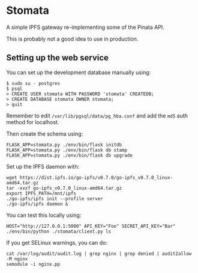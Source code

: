 Stomata
=======

A simple IPFS gateway re-implementing some of the Pinata API.

This is probably not a good idea to use in production.

Setting up the web service
--------------------------

You can set up the development database manually using:

    $ sudo su - postgres
    $ psql
    > CREATE USER stomata WITH PASSWORD 'stomata' CREATEDB;
    > CREATE DATABASE stomata OWNER stomata;
    > quit

Remember to edit `/var/lib/pgsql/data/pg_hba.conf` and add the `md5` auth
method for localhost.

Then create the schema using:

    FLASK_APP=stomata.py ./env/bin/flask initdb
    FLASK_APP=stomata.py ./env/bin/flask db stamp
    FLASK_APP=stomata.py ./env/bin/flask db upgrade

Set up the IPFS daemon with:

    wget https://dist.ipfs.io/go-ipfs/v0.7.0/go-ipfs_v0.7.0_linux-amd64.tar.gz
    tar -xvzf go-ipfs_v0.7.0_linux-amd64.tar.gz
    export IPFS_PATH=/mnt/ipfs
    ./go-ipfs/ipfs init --profile server
    ./go-ipfs/ipfs daemon &

You can test this locally using:

    HOST="http://127.0.0.1:5000" API_KEY="Foo" SECRET_API_KEY="Bar" ./env/bin/python ./stomata/client.py ls

If you get SELinux warnings, you can do:

    cat /var/log/audit/audit.log | grep nginx | grep denied | audit2allow -M nginx
    semodule -i nginx.pp
